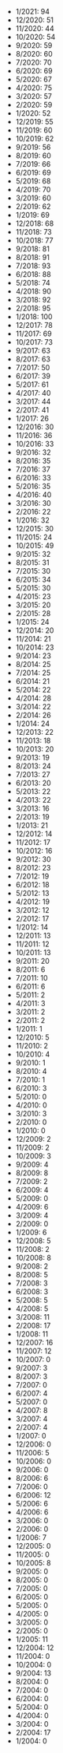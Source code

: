 *  1/2021: 94
*  12/2020: 51
*  11/2020: 44
*  10/2020: 54
*  9/2020: 59
*  8/2020: 60
*  7/2020: 70
*  6/2020: 69
*  5/2020: 67
*  4/2020: 75
*  3/2020: 57
*  2/2020: 59
*  1/2020: 52
*  12/2019: 55
*  11/2019: 60
*  10/2019: 62
*  9/2019: 56
*  8/2019: 60
*  7/2019: 66
*  6/2019: 69
*  5/2019: 68
*  4/2019: 70
*  3/2019: 60
*  2/2019: 62
*  1/2019: 69
*  12/2018: 68
*  11/2018: 73
*  10/2018: 77
*  9/2018: 81
*  8/2018: 91
*  7/2018: 93
*  6/2018: 88
*  5/2018: 74
*  4/2018: 90
*  3/2018: 92
*  2/2018: 95
*  1/2018: 100
*  12/2017: 78
*  11/2017: 69
*  10/2017: 73
*  9/2017: 63
*  8/2017: 63
*  7/2017: 50
*  6/2017: 39
*  5/2017: 61
*  4/2017: 40
*  3/2017: 44
*  2/2017: 41
*  1/2017: 26
*  12/2016: 30
*  11/2016: 36
*  10/2016: 33
*  9/2016: 32
*  8/2016: 35
*  7/2016: 37
*  6/2016: 33
*  5/2016: 35
*  4/2016: 40
*  3/2016: 30
*  2/2016: 22
*  1/2016: 32
*  12/2015: 30
*  11/2015: 24
*  10/2015: 49
*  9/2015: 32
*  8/2015: 31
*  7/2015: 30
*  6/2015: 34
*  5/2015: 30
*  4/2015: 23
*  3/2015: 20
*  2/2015: 28
*  1/2015: 24
*  12/2014: 20
*  11/2014: 21
*  10/2014: 23
*  9/2014: 23
*  8/2014: 25
*  7/2014: 25
*  6/2014: 21
*  5/2014: 22
*  4/2014: 28
*  3/2014: 22
*  2/2014: 26
*  1/2014: 24
*  12/2013: 22
*  11/2013: 18
*  10/2013: 20
*  9/2013: 19
*  8/2013: 24
*  7/2013: 27
*  6/2013: 20
*  5/2013: 22
*  4/2013: 22
*  3/2013: 16
*  2/2013: 19
*  1/2013: 21
*  12/2012: 14
*  11/2012: 17
*  10/2012: 16
*  9/2012: 30
*  8/2012: 23
*  7/2012: 19
*  6/2012: 18
*  5/2012: 13
*  4/2012: 19
*  3/2012: 12
*  2/2012: 17
*  1/2012: 14
*  12/2011: 13
*  11/2011: 12
*  10/2011: 13
*  9/2011: 20
*  8/2011: 6
*  7/2011: 10
*  6/2011: 6
*  5/2011: 2
*  4/2011: 3
*  3/2011: 2
*  2/2011: 2
*  1/2011: 1
*  12/2010: 5
*  11/2010: 2
*  10/2010: 4
*  9/2010: 1
*  8/2010: 4
*  7/2010: 1
*  6/2010: 3
*  5/2010: 0
*  4/2010: 0
*  3/2010: 3
*  2/2010: 0
*  1/2010: 0
*  12/2009: 2
*  11/2009: 2
*  10/2009: 3
*  9/2009: 4
*  8/2009: 8
*  7/2009: 2
*  6/2009: 4
*  5/2009: 0
*  4/2009: 6
*  3/2009: 4
*  2/2009: 0
*  1/2009: 6
*  12/2008: 5
*  11/2008: 2
*  10/2008: 8
*  9/2008: 2
*  8/2008: 5
*  7/2008: 3
*  6/2008: 3
*  5/2008: 5
*  4/2008: 5
*  3/2008: 11
*  2/2008: 17
*  1/2008: 11
*  12/2007: 16
*  11/2007: 12
*  10/2007: 0
*  9/2007: 3
*  8/2007: 3
*  7/2007: 0
*  6/2007: 4
*  5/2007: 0
*  4/2007: 8
*  3/2007: 4
*  2/2007: 4
*  1/2007: 0
*  12/2006: 0
*  11/2006: 5
*  10/2006: 0
*  9/2006: 0
*  8/2006: 6
*  7/2006: 0
*  6/2006: 12
*  5/2006: 6
*  4/2006: 6
*  3/2006: 0
*  2/2006: 0
*  1/2006: 7
*  12/2005: 0
*  11/2005: 0
*  10/2005: 8
*  9/2005: 0
*  8/2005: 0
*  7/2005: 0
*  6/2005: 0
*  5/2005: 0
*  4/2005: 0
*  3/2005: 0
*  2/2005: 0
*  1/2005: 11
*  12/2004: 12
*  11/2004: 0
*  10/2004: 0
*  9/2004: 13
*  8/2004: 0
*  7/2004: 0
*  6/2004: 0
*  5/2004: 0
*  4/2004: 0
*  3/2004: 0
*  2/2004: 17
*  1/2004: 0